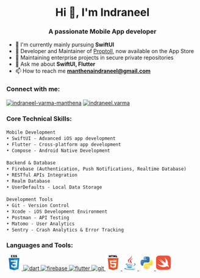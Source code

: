 <h1 align="center">Hi 👋, I'm Indraneel</h1>
<h3 align="center">A passionate Mobile App developer</h3>

- 🌱 I'm currently mainly pursuing **SwiftUI**
- 🚀 Developer and Maintainer of [Proptoll](https://apps.apple.com/in/app/proptoll/id6480278605), now available on the App Store
- 💼 Maintaining enterprise projects in secure private repositories
- 💬 Ask me about **SwiftUI, Flutter**
- 📫 How to reach me **manthenaindraneel@gmail.com**

<h3 align="left">Connect with me:</h3>
<p align="left">
<a href="https://www.linkedin.com/in/indraneel-varma-manthena-2629b71aa?utm_source=share&utm_campaign=share_via&utm_content=profile&utm_medium=android_app" target="blank"><img align="center" src="https://raw.githubusercontent.com/rahuldkjain/github-profile-readme-generator/master/src/images/icons/Social/linked-in-alt.svg" alt="indraneel-varma-manthena" height="30" width="40" /></a>
<a href="https://instagram.com/indraneel.varma" target="blank"><img align="center" src="https://raw.githubusercontent.com/rahuldkjain/github-profile-readme-generator/master/src/images/icons/Social/instagram.svg" alt="indraneel.varma" height="30" width="40" /></a>
</p>

<h3 align="left">Core Technical Skills:</h3>

```text
Mobile Development
• SwiftUI - Advanced iOS app development
• Flutter - Cross-platform app development
• Compose - Android Native Development

Backend & Database
• Firebase (Authentication, Push Notifications, Realtime Database)
• RESTful APIs Integration
• Realm Database
• UserDefaults - Local Data Storage

Development Tools
• Git - Version Control
• Xcode - iOS Development Environment
• Postman - API Testing
• Matomo - User Analytics
• Sentry - Crash Analytics & Error Tracking
```

<h3 align="left">Languages and Tools:</h3>
<p align="left"> <a href="https://www.w3schools.com/css/" target="_blank" rel="noreferrer"> <img src="https://raw.githubusercontent.com/devicons/devicon/master/icons/css3/css3-original-wordmark.svg" alt="css3" width="40" height="40"/> </a> <a href="https://dart.dev" target="_blank" rel="noreferrer"> <img src="https://www.vectorlogo.zone/logos/dartlang/dartlang-icon.svg" alt="dart" width="40" height="40"/> </a> <a href="https://firebase.google.com/" target="_blank" rel="noreferrer"> <img src="https://www.vectorlogo.zone/logos/firebase/firebase-icon.svg" alt="firebase" width="40" height="40"/> </a> <a href="https://flutter.dev" target="_blank" rel="noreferrer"> <img src="https://www.vectorlogo.zone/logos/flutterio/flutterio-icon.svg" alt="flutter" width="40" height="40"/> </a> <a href="https://git-scm.com/" target="_blank" rel="noreferrer"> <img src="https://www.vectorlogo.zone/logos/git-scm/git-scm-icon.svg" alt="git" width="40" height="40"/> </a> <a href="https://www.w3.org/html/" target="_blank" rel="noreferrer"> <img src="https://raw.githubusercontent.com/devicons/devicon/master/icons/html5/html5-original-wordmark.svg" alt="html5" width="40" height="40"/> </a> <a href="https://www.java.com" target="_blank" rel="noreferrer"> <img src="https://raw.githubusercontent.com/devicons/devicon/master/icons/java/java-original.svg" alt="java" width="40" height="40"/> </a> <a href="https://www.python.org" target="_blank" rel="noreferrer"> <img src="https://raw.githubusercontent.com/devicons/devicon/master/icons/python/python-original.svg" alt="python" width="40" height="40"/> </a> <a href="https://developer.apple.com/swift/" target="_blank" rel="noreferrer"> <img src="https://raw.githubusercontent.com/devicons/devicon/master/icons/swift/swift-original.svg" alt="swift" width="40" height="40"/> </a> </p>
